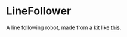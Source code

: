 # LineFollower
A line following robot, made from a kit like [this](https://www.banggood.com/DIY-4WD-Smart-Robot-Car-Kit-Bluetooth-IR-Obstacle-Avoid-Line-Follow-L298N-for-Arduino-p-1124734.html?gmcCountry=CA&currency=CAD&cur_warehouse=CN&createTmp=1&utm_source=googleshopping&utm_medium=cpc_elc&utm_content=frank&utm_campaign=pla-mix-ca-pc-0630&gclid=Cj0KCQjww8jcBRDZARIsAJGCSGvDsrYoqdoKsZdQnvuU4SAdyo4KvUQFgLvQakNamg67582Rw7oVjC0aAgS-EALw_wcB).

